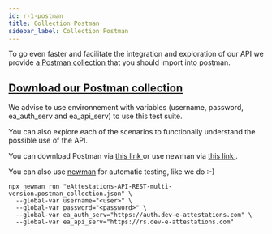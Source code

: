 ```yaml
---
id: r-1-postman
title: Collection Postman
sidebar_label: Collection Postman
---
```



To go even faster and facilitate the integration and exploration of our API we provide <a href = "/static/openapi/eAttestations-API-REST-multi-version.postman_collection.json"> a Postman collection </a> that you should import into postman.

<h2>
<a href = "/static/openapi/eAttestations-API-REST-multi-version.postman_collection.json">Download our Postman collection </a>
</h2>

We advise to use environnement with variables (username, password, ea_auth_serv and ea_api_serv) to use this test suite.

You can also explore each of the scenarios to functionally understand the possible use of the API.

You can download Postman via <a href="https://www.getpostman.com/downloads/"> this link </a> or use newman via <a href = "https://github.com/postmanlabs/newman "> this link </a>.

You can also use [newman](https://github.com/postmanlabs/newman) for automatic testing, like we do :-)

```shell
npx newman run "eAttestations-API-REST-multi-version.postman_collection.json" \
  --global-var username="<user>" \
  --global-var password="<password>" \
  --global-var ea_auth_serv="https://auth.dev-e-attestations.com" \
  --global-var ea_api_serv="https://rs.dev-e-attestations.com"
```

